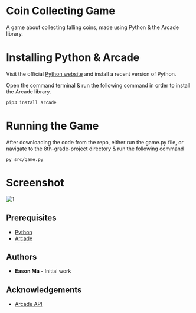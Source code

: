 # Coin Collecting Game
A game about collecting falling coins, made using Python & the Arcade library.


# Installing Python & Arcade
Visit the official [Python website](https://www.python.org/downloads/) and install a recent version of Python.

Open the command terminal & run the following command in order to install the Arcade library.
```
pip3 install arcade
```

# Running the Game
After downloading the code from the repo, either run the game.py file, or navigate to the 8th-grade-project directory & run the following command
```
py src/game.py
```

# Screenshot
![1](https://i.postimg.cc/Wpr1F4d1/image.png)

## Prerequisites
* [Python](https://www.python.org)
* [Arcade](https://api.arcade.academy/en/latest/install/index.html)

## Authors
* **Eason Ma** - Initial work

## Acknowledgements
* [Arcade API](https://api.arcade.academy/en/latest/quick_index.html#quick-index)

